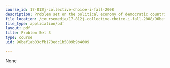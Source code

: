 ```yaml
---
course_id: 17-812j-collective-choice-i-fall-2008
description: Problem set on the political economy of democratic countries.
file_location: /coursemedia/17-812j-collective-choice-i-fall-2008/96bef1ab03cfb173edc1b5809b9b4609_pset3.pdf
file_type: application/pdf
layout: pdf
title: Problem Set 3
type: course
uid: 96bef1ab03cfb173edc1b5809b9b4609

---
```

None